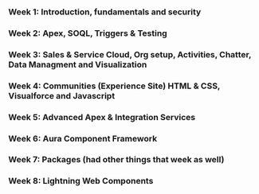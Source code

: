 ### Week 1: Introduction, fundamentals and security
### Week 2: Apex, SOQL, Triggers & Testing
### Week 3: Sales & Service Cloud, Org setup, Activities, Chatter, Data Managment and Visualization
### Week 4: Communities (Experience Site) HTML & CSS, Visualforce and Javascript
### Week 5: Advanced Apex & Integration Services
### Week 6: Aura Component Framework
### Week 7: Packages (had other things that week as well)
### Week 8: Lightning Web Components
